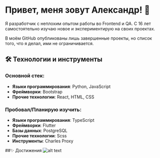 # Привет, меня зовут Александр! 👋

Я разработчик с неплохим опытом работы во Frontend и QA. С 16 лет самостоятельно изучаю новое и экспериментирую на своих проектах.

В моём GitHub опубликованы лишь завершенные проекты, но список того, что я делал, ими не ограничивается.

## 🛠️ Технологии и инструменты

### Основной стек:
- **Языки программирования**: Python, JavaScript
- **Фреймворки**: Bootstrap
- **Прочие технологии**: React, HTML, CSS

### Пробовал/Планирую изучить:
- **Языки программирования**: TypeScript
- **Фреймворки**: Flutter
- **Базы данных**: PostgreSQL
- **Прочие технологии**: Scss
- **Инструменты**: Charles Proxy


##✨️ Достижения
![alt text](https://freeimghost.net/images/2025/08/10/QLmklRM6UPqc-plvmeMwV4t1d6cVtbXAGR_ODa7EeIuA5EoaxjyytXVJkS9QxIx0C7yyvi8A1EZqYuNWyoDIADSh.webp)